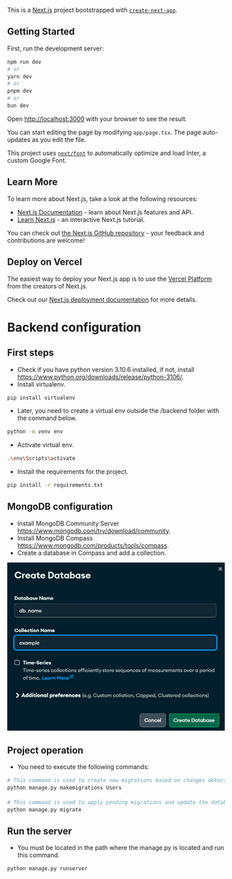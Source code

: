 This is a [Next.js](https://nextjs.org/) project bootstrapped with [`create-next-app`](https://github.com/vercel/next.js/tree/canary/packages/create-next-app).

## Getting Started

First, run the development server:

```bash
npm run dev
# or
yarn dev
# or
pnpm dev
# or
bun dev
```

Open [http://localhost:3000](http://localhost:3000) with your browser to see the result.

You can start editing the page by modifying `app/page.tsx`. The page auto-updates as you edit the file.

This project uses [`next/font`](https://nextjs.org/docs/basic-features/font-optimization) to automatically optimize and load Inter, a custom Google Font.

## Learn More

To learn more about Next.js, take a look at the following resources:

- [Next.js Documentation](https://nextjs.org/docs) - learn about Next.js features and API.
- [Learn Next.js](https://nextjs.org/learn) - an interactive Next.js tutorial.

You can check out [the Next.js GitHub repository](https://github.com/vercel/next.js/) - your feedback and contributions are welcome!

## Deploy on Vercel

The easiest way to deploy your Next.js app is to use the [Vercel Platform](https://vercel.com/new?utm_medium=default-template&filter=next.js&utm_source=create-next-app&utm_campaign=create-next-app-readme) from the creators of Next.js.

Check out our [Next.js deployment documentation](https://nextjs.org/docs/deployment) for more details.


# Backend configuration

## First steps
- Check if you have python version 3.10.6 installed, if not, install https://www.python.org/downloads/release/python-3106/.
- Install virtualenv.
```bash
pip install virtualenv
```
- Later, you need to create a virtual env outside the /backend folder with the command below.
```bash
python -m venv env
```
- Activate virtual env.
```bash
.\env\Scripts\activate
```
- Install the requirements for the project.
```bash
pip install -r requirements.txt
```

## MongoDB configuration
- Install MongoDB Community Server https://www.mongodb.com/try/download/community.
- Install MongoDB Compass https://www.mongodb.com/products/tools/compass.
- Create a database in Compass and add a collection.


<img width="513" alt="image1" src="assets\image-1.png">

## Project operation
- You need to execute the following commands:
```bash
# This command is used to create new migrations based on changes detected in your models (Users).
python manage.py makemigrations Users

# This command is used to apply pending migrations and update the database according to the changes defined in the migration files.
python manage.py migrate
```

## Run the server
- You must be located in the path where the manage.py is located and run this command.
```bash
python manage.py runserver
```